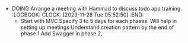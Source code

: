 - DOING Arrange a meeting with Hammad to discuss todo app training.
  :LOGBOOK:
  CLOCK: [2023-11-28 Tue 05:52:50]
  :END:
	- Start with MVC
	  Specify 3 to 5 days for each phases. Will help in setting up meetings
	  Understand creation pattern by the end of phase 1
	  Add Swagger in phase 2.